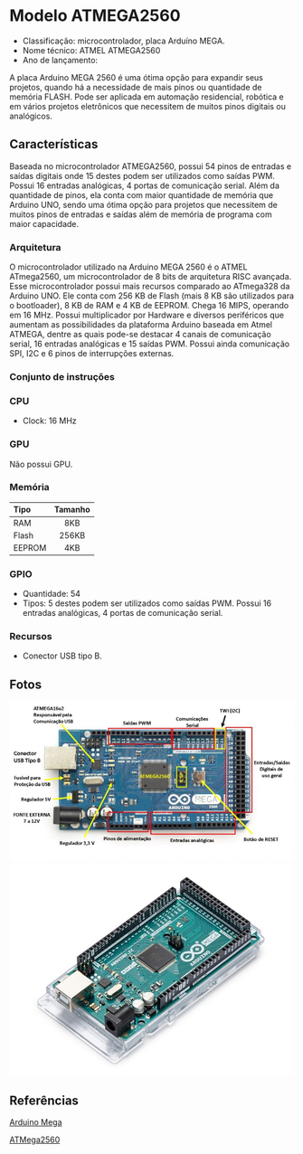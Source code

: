 # Modelo ATMEGA2560

- Classificação: microcontrolador, placa Arduíno MEGA.
- Nome técnico: ATMEL ATMEGA2560
- Ano de lançamento:

A placa Arduino MEGA 2560 é uma ótima opção para expandir seus projetos, quando há a necessidade de mais pinos ou quantidade de memória FLASH. Pode ser aplicada em automação residencial, robótica e em vários projetos eletrônicos que necessitem de muitos pinos digitais ou analógicos.

## Características

Baseada no microcontrolador ATMEGA2560, possui 54 pinos de entradas e saídas digitais onde 15 destes podem ser utilizados como saídas PWM. Possui 16 entradas analógicas, 4 portas de comunicação serial. Além da quantidade de pinos, ela conta com maior quantidade de memória que Arduino UNO, sendo uma ótima opção para projetos que necessitem de muitos pinos de entradas e saídas além de memória de programa com maior capacidade.

### Arquitetura

O microcontrolador utilizado na Arduino MEGA 2560  é o ATMEL ATmega2560, um microcontrolador de 8 bits de arquitetura RISC avançada. Esse microcontrolador possui mais recursos comparado ao ATmega328 da Arduino UNO. Ele conta com 256 KB de Flash (mais 8 KB são utilizados para o bootloader), 8 KB de RAM e 4 KB de EEPROM. Chega 16 MIPS, operando em 16 MHz. Possui multiplicador por Hardware e diversos periféricos que aumentam as possibilidades da plataforma Arduino baseada em Atmel ATMEGA, dentre as quais pode-se destacar 4 canais de comunicação serial, 16 entradas analógicas e 15 saídas PWM. Possui ainda comunicação SPI, I2C e 6 pinos de interrupções externas.

### Conjunto de instruções

### CPU

- Clock: 16 MHz

### GPU

Não possui GPU.

### Memória

| Tipo     | Tamanho |
| :---        |    :----:   |
| RAM   | 8KB       |
| Flash   | 256KB       |
| EEPROM   | 4KB       |

### GPIO

- Quantidade: 54
- Tipos: 5 destes podem ser utilizados como saídas PWM. Possui 16 entradas analógicas, 4 portas de comunicação serial.

### Recursos

- Conector USB tipo B.

## Fotos

![ATMEGA2560](imgs/Arduino-Mega-2560-recursos-850x478.jpg)
![ATMEGA2560](imgs/a000067_iso_3.jpg)


## Referências

[Arduino Mega](https://store.arduino.cc/usa/mega-2560-r3)

[ATMega2560](http://ww1.microchip.com/downloads/en/DeviceDoc/Atmel-2549-8-bit-AVR-Microcontroller-ATmega640-1280-1281-2560-2561_datasheet.pdf)
